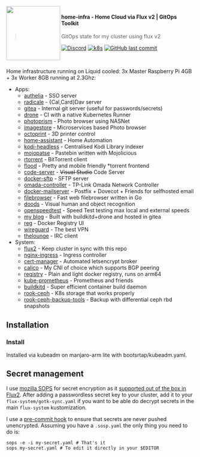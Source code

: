 <img src="https://camo.githubusercontent.com/bd0df216af51c1525f14e62155608e448562cb4033554e001a0ac2009e545aec/68747470733a2f2f726173706265726e657465732e6769746875622e696f2f696d672f6c6f676f2e737667" align="left" width="144px" height="144px"/>

#### home-infra - Home Cloud via Flux v2 | GitOps Toolkit
> GitOps state for my cluster using flux v2

[![Discord](https://img.shields.io/badge/discord-chat-7289DA.svg?maxAge=60&style=flat-square)](https://discord.gg/DNCynrJ)
[![k8s](https://img.shields.io/badge/k8s-v1.21.5-orange?style=flat-square)](https://k8s.io/)
[![GitHub last commit](https://img.shields.io/github/last-commit/vaskozl/home-infra?style=flat-square)](https://github.com/vaskozl/home-infra/commits/master)

<br />

Home infrastructure running on Liquid cooled: 3x Master Raspberry Pi 4GB + 3x Worker 8GB running at 2.3Ghz:

* Apps:
  * [authelia](https://github.com/authelia/authelia) - SSO server
  * [radicale](https://github.com/tomsquest/docker-radicale) - {Cal,Card}Dav server
  * [gitea](https://gitea.io) - Internal git server (useful for passwords/secrets)
  * [drone](https://www.drone.io/) - CI with a native Kubernetes Runner
  * [photoprism](https://github.com/photoprism/photoprism) - Photo browser using NASNet
  * [imagestore](https://github.com/gregordr/ImageStore) - Microservices based Photo browser
  * [octoprint](https://github.com/OctoPrint/OctoPrint) - 3D printer control
  * [home-assistant](https://github.com/home-assistant/core) - Home Automation
  * [kodi-headless](https://hub.docker.com/r/linuxserver/kodi-headless) - Centralised Kodi Library indexer
  * [mojopatse](https://github.com/jhthorsen/app-mojopaste) - Pastebin written with Mojolicious
  * [rtorrent](https://github.com/jesec/rtorrent) - BitTorrent client
  * [flood](https://github.com/jesec/flood) - Pretty and mobile friendly \*torrent frontend
  * [code-server](https://github.com/cdr/code-server) - ~~Visual Studio~~ Code Server
  * [docker-sftp](https://github.com/emberstack/docker-sftp) - SFTP server
  * [omada-controller](https://github.com/mbentley/docker-omada-controller) - TP-Link Omada Network Controller
  * [docker-mailserver](https://github.com/docker-mailserver/docker-mailserver) - Postfix + Dovecot + Friends for selfhosted email
  * [filebrowser](https://github.com/filebrowser/filebrowser) - Fast web filebrowser written in Go
  * [doods](https://github.com/snowzach/doods) - Visual human and object recognition
  * [openspeedtest](https://hub.docker.com/r/openspeedtest/latest/tags?page=1&ordering=last_updated) - Speed Test testing max local and external speeds
  * [my blog](https://sko.ai) - Built with buildkitd+drone and hosted in gitea
  * [reg](https://github.com/genuinetools/reg) - Docker Registry UI
  * [wireguard](https://github.com/linuxserver/docker-wireguard) - The best VPN
  * [thelounge](https://thelounge.chat/) - IRC client
* System:
  * [flux2](https://github.com/fluxcd/flux2) - Keep cluster in sync with this repo
  * [nginx-ingress](https://github.com/kubernetes/ingress-nginx) - Ingress controller
  * [cert-manager](https://github.com/jetstack/cert-manager) - Automated letsencrypt broker
  * [calico](https://docs.projectcalico.org/networking/bgp) - My CNI of choice which supports BGP peering
  * [registry](https://hub.docker.com/_/registry) - Plain and light docker registry, runs on arm64
  * [kube-prometheus](https://github.com/prometheus-operator/kube-prometheus/tree/main/manifests) - Prometheus and friends
  * [buildkitd](https://github.com/moby/buildkit) - Super efficient container build daemon
  * [rook-ceph](https://rook.io/) - K8s storage that works properly
  * [rook-ceph-backup-tools](https://gitlab.com/jrevolt/rook-ceph-backup) - Backup with differential ceph rbd snapshots

## Installation

### Install

Installed via kubeadm on manjaro-arm lite with bootsrtap/kubeadm.yaml.

## Secret management

I use [mozilla SOPS](https://github.com/mozilla/sops) for secret encryption as it [supported out of the box in Flux2](https://toolkit.fluxcd.io/guides/mozilla-sops/). After adding a passwordless secret key to your cluster, add it to your `flux-system/gotk-sync.yaml` if you want to be able do decrypt secrets in the main `flux-system` kustomization.

I use a [pre-commit hook](scripts/find-unencrypted-secrets.sh) to ensure that secrets are never pushed unencrypted. Assuming you have a `.sosp.yaml` the only thing you need to do is:

```
sops -e -i my-secret.yaml # That's it
sops my-secret.yaml # To edit it directly in your $EDITOR
```
